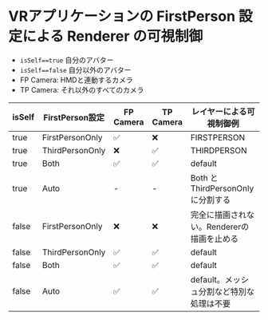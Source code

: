 # VRアプリケーションの FirstPerson 設定による Renderer の可視制御

* `isSelf==true` 自分のアバター
* `isSelf==false` 自分以外のアバター
* FP Camera: HMDと連動するカメラ
* TP Camera: それ以外のすべてのカメラ

| isSelf | FirstPerson設定 | FP Camera | TP Camera | レイヤーによる可視制御例                      |
|--------|-----------------|-----------|-----------|-----------------------------------------------|
| true   | FirstPersonOnly | ✅         | ❌         | FIRSTPERSON                                   |
| true   | ThirdPersonOnly | ❌         | ✅         | THIRDPERSON                                   |
| true   | Both            | ✅         | ✅         | default                                       |
| true   | Auto            | -         | -         | Both と ThirdPersonOnly に分割する |
| false  | FirstPersonOnly | ❌         | ❌         | 完全に描画されない。Rendererの描画を止める    |
| false  | ThirdPersonOnly | ✅         | ✅         | default                                       |
| false  | Both            | ✅         | ✅         | default                                       |
| false  | Auto            | ✅         | ✅         | default。メッシュ分割など特別な処理は不要     |
